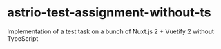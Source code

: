 # astrio-test-assignment-without-ts
Implementation of a test task on a bunch of Nuxt.js 2 + Vuetify 2 without TypeScript
